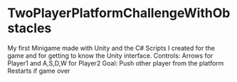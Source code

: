 # TwoPlayerPlatformChallengeWithObstacles
My first Minigame made with Unity and the C# Scripts I created for the game and for getting to know the Unity interface.
Controls: Arrows for Player1 and A,S,D,W for Player2
Goal: Push other player from the platform
Restarts if game over
